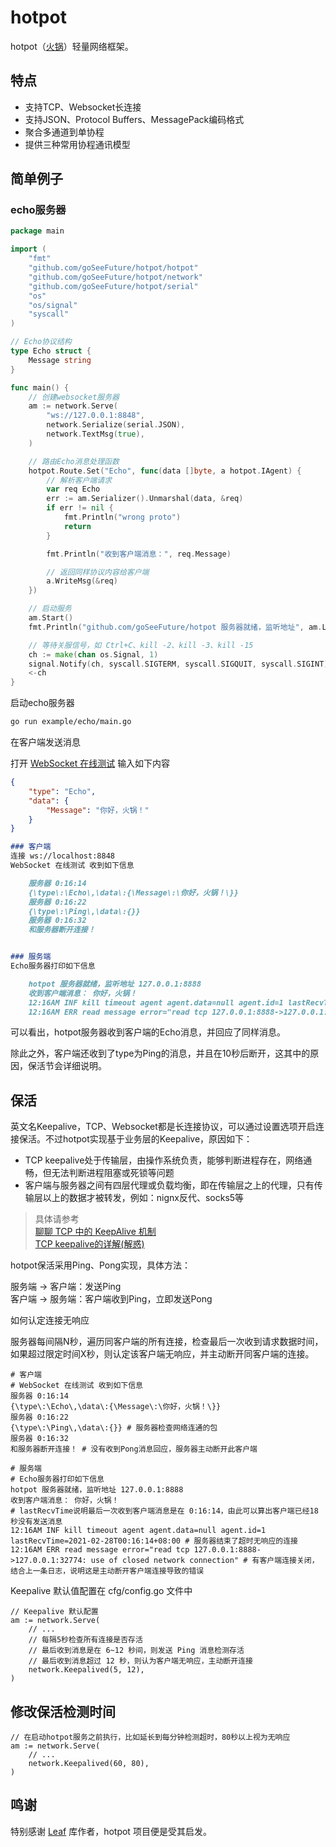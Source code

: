 # hotpot

hotpot（[火锅](https://gitee.com/GodanKing/hotpot)）轻量网络框架。

## 特点

- 支持TCP、Websocket长连接
- 支持JSON、Protocol Buffers、MessagePack编码格式
- 聚合多通道到单协程
- 提供三种常用协程通讯模型

## 简单例子

### echo服务器

```go
package main

import (
    "fmt"
    "github.com/goSeeFuture/hotpot/hotpot"
    "github.com/goSeeFuture/hotpot/network"
    "github.com/goSeeFuture/hotpot/serial"
    "os"
    "os/signal"
    "syscall"
)

// Echo协议结构
type Echo struct {
    Message string
}

func main() {
    // 创建websocket服务器
    am := network.Serve(
        "ws://127.0.0.1:8848",
        network.Serialize(serial.JSON),
        network.TextMsg(true),
    )

    // 路由Echo消息处理函数
    hotpot.Route.Set("Echo", func(data []byte, a hotpot.IAgent) {
        // 解析客户端请求
        var req Echo
        err := am.Serializer().Unmarshal(data, &req)
        if err != nil {
            fmt.Println("wrong proto")
            return
        }

        fmt.Println("收到客户端消息：", req.Message)

        // 返回同样协议内容给客户端
        a.WriteMsg(&req)
    })

    // 启动服务
    am.Start()
    fmt.Println("github.com/goSeeFuture/hotpot 服务器就绪，监听地址", am.Listen())

    // 等待关服信号，如 Ctrl+C、kill -2、kill -3、kill -15
    ch := make(chan os.Signal, 1)
    signal.Notify(ch, syscall.SIGTERM, syscall.SIGQUIT, syscall.SIGINT)
    <-ch
}
```

启动echo服务器

```bash
go run example/echo/main.go
```

在客户端发送消息

打开 [WebSocket 在线测试](http://www.websocket-test.com/) 输入如下内容

```json
{
    "type": "Echo",
    "data": {
        "Message": "你好，火锅！"
    }
}
```

```md
### 客户端 
连接 ws://localhost:8848
WebSocket 在线测试 收到如下信息

    服务器 0:16:14
    {\type\:\Echo\,\data\:{\Message\:\你好，火锅！\}}
    服务器 0:16:22
    {\type\:\Ping\,\data\:{}}
    服务器 0:16:32
    和服务器断开连接！


### 服务端
Echo服务器打印如下信息

    hotpot 服务器就绪，监听地址 127.0.0.1:8888
    收到客户端消息： 你好，火锅！
    12:16AM INF kill timeout agent agent.data=null agent.id=1 lastRecvTime=2021-02-28T00:16:14+08:00 
    12:16AM ERR read message error="read tcp 127.0.0.1:8888->127.0.0.1:32774: use of closed network connection"
```

可以看出，hotpot服务器收到客户端的Echo消息，并回应了同样消息。

除此之外，客户端还收到了type为Ping的消息，并且在10秒后断开，这其中的原因，保活节会详细说明。

## 保活

英文名Keepalive，TCP、Websocket都是长连接协议，可以通过设置选项开启连接保活。不过hotpot实现基于业务层的Keepalive，原因如下：

- TCP keepalive处于传输层，由操作系统负责，能够判断进程存在，网络通畅，但无法判断进程阻塞或死锁等问题
- 客户端与服务器之间有四层代理或负载均衡，即在传输层之上的代理，只有传输层以上的数据才被转发，例如：nignx反代、socks5等

> 具体请参考  
> [聊聊 TCP 中的 KeepAlive 机制](https://www.sohu.com/a/212429309_355142)  
> [TCP keepalive的详解(解惑)](https://www.cnblogs.com/lanyangsh/p/10926806.html)

hotpot保活采用Ping、Pong实现，具体方法：  

服务端 -> 客户端：发送Ping  
客户端 -> 服务端：客户端收到Ping，立即发送Pong

如何认定连接无响应

服务器每间隔N秒，遍历同客户端的所有连接，检查最后一次收到请求数据时间，如果超过限定时间X秒，则认定该客户端无响应，并主动断开同客户端的连接。

```output
# 客户端
# WebSocket 在线测试 收到如下信息
服务器 0:16:14
{\type\:\Echo\,\data\:{\Message\:\你好，火锅！\}}
服务器 0:16:22
{\type\:\Ping\,\data\:{}} # 服务器检查网络连通的包
服务器 0:16:32
和服务器断开连接！ # 没有收到Pong消息回应，服务器主动断开此客户端

# 服务端
# Echo服务器打印如下信息
hotpot 服务器就绪，监听地址 127.0.0.1:8888
收到客户端消息： 你好，火锅！
# lastRecvTime说明最后一次收到客户端消息是在 0:16:14，由此可以算出客户端已经18秒没有发送消息
12:16AM INF kill timeout agent agent.data=null agent.id=1 lastRecvTime=2021-02-28T00:16:14+08:00 # 服务器结束了超时无响应的连接
12:16AM ERR read message error="read tcp 127.0.0.1:8888->127.0.0.1:32774: use of closed network connection" # 有客户端连接关闭，结合上一条日志，说明这是主动断开客户端连接导致的错误
```

Keepalive 默认值配置在 cfg/config.go 文件中

```golang
// Keepalive 默认配置
am := network.Serve(
    // ...
    // 每隔5秒检查所有连接是否存活
    // 最后收到消息是在 6~12 秒间，则发送 Ping 消息检测存活
    // 最后收到消息超过 12 秒，则认为客户端无响应，主动断开连接
    network.Keepalived(5, 12),
)
```

## 修改保活检测时间

```golang
// 在启动hotpot服务之前执行，比如延长到每分钟检测超时，80秒以上视为无响应
am := network.Serve(
    // ...
    network.Keepalived(60, 80),
)
```

## 鸣谢

特别感谢 [Leaf](https://github.com/name5566/leaf) 库作者，hotpot 项目便是受其启发。
